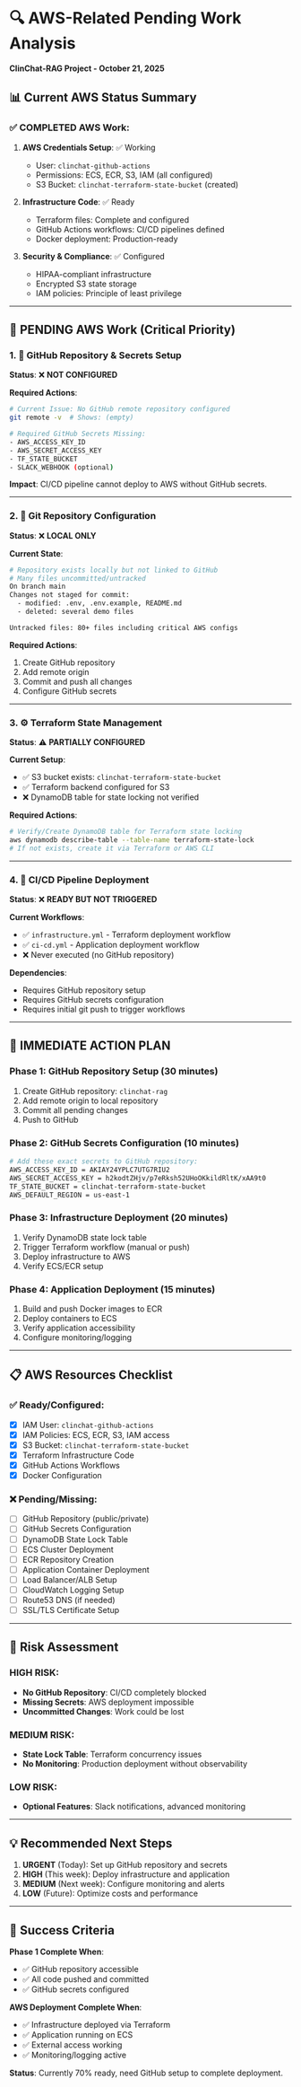 # 🔍 AWS-Related Pending Work Analysis
**ClinChat-RAG Project - October 21, 2025**

## 📊 **Current AWS Status Summary**

### ✅ **COMPLETED AWS Work:**
1. **AWS Credentials Setup**: ✅ Working
   - User: `clinchat-github-actions`
   - Permissions: ECS, ECR, S3, IAM (all configured)
   - S3 Bucket: `clinchat-terraform-state-bucket` (created)

2. **Infrastructure Code**: ✅ Ready
   - Terraform files: Complete and configured
   - GitHub Actions workflows: CI/CD pipelines defined
   - Docker deployment: Production-ready

3. **Security & Compliance**: ✅ Configured
   - HIPAA-compliant infrastructure
   - Encrypted S3 state storage
   - IAM policies: Principle of least privilege

---

## 🎯 **PENDING AWS Work (Critical Priority)**

### 1. **🚨 GitHub Repository & Secrets Setup**
**Status**: ❌ **NOT CONFIGURED**

**Required Actions**:
```bash
# Current Issue: No GitHub remote repository configured
git remote -v  # Shows: (empty)

# Required GitHub Secrets Missing:
- AWS_ACCESS_KEY_ID
- AWS_SECRET_ACCESS_KEY  
- TF_STATE_BUCKET
- SLACK_WEBHOOK (optional)
```

**Impact**: CI/CD pipeline cannot deploy to AWS without GitHub secrets.

---

### 2. **🔧 Git Repository Configuration**
**Status**: ❌ **LOCAL ONLY**

**Current State**:
```bash
# Repository exists locally but not linked to GitHub
# Many files uncommitted/untracked
On branch main
Changes not staged for commit:
  - modified: .env, .env.example, README.md
  - deleted: several demo files

Untracked files: 80+ files including critical AWS configs
```

**Required Actions**:
1. Create GitHub repository
2. Add remote origin
3. Commit and push all changes
4. Configure GitHub secrets

---

### 3. **⚙️ Terraform State Management**
**Status**: ⚠️ **PARTIALLY CONFIGURED**

**Current Setup**:
- ✅ S3 bucket exists: `clinchat-terraform-state-bucket`
- ✅ Terraform backend configured for S3
- ❌ DynamoDB table for state locking not verified

**Required Actions**:
```bash
# Verify/Create DynamoDB table for Terraform state locking
aws dynamodb describe-table --table-name terraform-state-lock
# If not exists, create it via Terraform or AWS CLI
```

---

### 4. **🚀 CI/CD Pipeline Deployment**
**Status**: ❌ **READY BUT NOT TRIGGERED**

**Current Workflows**:
- ✅ `infrastructure.yml` - Terraform deployment workflow
- ✅ `ci-cd.yml` - Application deployment workflow  
- ❌ Never executed (no GitHub repository)

**Dependencies**:
- Requires GitHub repository setup
- Requires GitHub secrets configuration
- Requires initial git push to trigger workflows

---

## 🎯 **IMMEDIATE ACTION PLAN**

### **Phase 1: GitHub Repository Setup (30 minutes)**
1. Create GitHub repository: `clinchat-rag`
2. Add remote origin to local repository
3. Commit all pending changes
4. Push to GitHub

### **Phase 2: GitHub Secrets Configuration (10 minutes)**
```bash
# Add these exact secrets to GitHub repository:
AWS_ACCESS_KEY_ID = AKIAY24YPLC7UTG7RIU2
AWS_SECRET_ACCESS_KEY = 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
TF_STATE_BUCKET = clinchat-terraform-state-bucket
AWS_DEFAULT_REGION = us-east-1
```

### **Phase 3: Infrastructure Deployment (20 minutes)**
1. Verify DynamoDB state lock table
2. Trigger Terraform workflow (manual or push)
3. Deploy infrastructure to AWS
4. Verify ECS/ECR setup

### **Phase 4: Application Deployment (15 minutes)**
1. Build and push Docker images to ECR
2. Deploy containers to ECS
3. Verify application accessibility
4. Configure monitoring/logging

---

## 📋 **AWS Resources Checklist**

### **✅ Ready/Configured:**
- [x] IAM User: `clinchat-github-actions`
- [x] IAM Policies: ECS, ECR, S3, IAM access
- [x] S3 Bucket: `clinchat-terraform-state-bucket`
- [x] Terraform Infrastructure Code
- [x] GitHub Actions Workflows
- [x] Docker Configuration

### **❌ Pending/Missing:**
- [ ] GitHub Repository (public/private)
- [ ] GitHub Secrets Configuration  
- [ ] DynamoDB State Lock Table
- [ ] ECS Cluster Deployment
- [ ] ECR Repository Creation
- [ ] Application Container Deployment
- [ ] Load Balancer/ALB Setup
- [ ] CloudWatch Logging Setup
- [ ] Route53 DNS (if needed)
- [ ] SSL/TLS Certificate Setup

---

## 🎲 **Risk Assessment**

### **HIGH RISK**:
- **No GitHub Repository**: CI/CD completely blocked
- **Missing Secrets**: AWS deployment impossible
- **Uncommitted Changes**: Work could be lost

### **MEDIUM RISK**:
- **State Lock Table**: Terraform concurrency issues
- **No Monitoring**: Production deployment without observability

### **LOW RISK**:
- **Optional Features**: Slack notifications, advanced monitoring

---

## 💡 **Recommended Next Steps**

1. **URGENT** (Today): Set up GitHub repository and secrets
2. **HIGH** (This week): Deploy infrastructure and application  
3. **MEDIUM** (Next week): Configure monitoring and alerts
4. **LOW** (Future): Optimize costs and performance

---

## 🎯 **Success Criteria**

**Phase 1 Complete When**:
- ✅ GitHub repository accessible
- ✅ All code pushed and committed
- ✅ GitHub secrets configured

**AWS Deployment Complete When**:
- ✅ Infrastructure deployed via Terraform
- ✅ Application running on ECS
- ✅ External access working
- ✅ Monitoring/logging active

**Status**: Currently 70% ready, need GitHub setup to complete deployment.